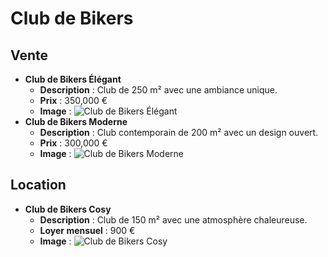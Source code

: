 # Club de Bikers

## Vente

* **Club de Bikers Élégant**
  * **Description** : Club de 250 m² avec une ambiance unique.
  * **Prix** : 350,000 €
  * **Image** : ![Club de Bikers Élégant](../assets/club_bikers_elegant.jpg)
* **Club de Bikers Moderne**
  * **Description** : Club contemporain de 200 m² avec un design ouvert.
  * **Prix** : 300,000 €
  * **Image** : ![Club de Bikers Moderne](../assets/club_bikers_moderne.jpg)

## Location

* **Club de Bikers Cosy**
  * **Description** : Club de 150 m² avec une atmosphère chaleureuse.
  * **Loyer mensuel** : 900 €
  * **Image** : ![Club de Bikers Cosy](../assets/club_bikers_cosy.jpg)
